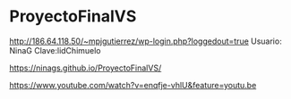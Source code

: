 # ProyectoFinalVS
http://186.64.118.50/~mpjgutierrez/wp-login.php?loggedout=true
Usuario: NinaG
Clave:lidChimuelo

https://ninags.github.io/ProyectoFinalVS/

https://www.youtube.com/watch?v=enqfje-vhlU&feature=youtu.be
